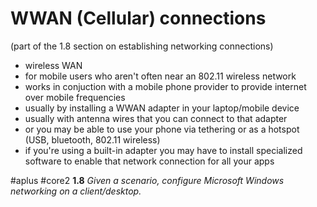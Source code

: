 # WWAN (Cellular) connections
(part of the 1.8 section on establishing networking connections)

- wireless WAN
- for mobile users who aren't often near an 802.11 wireless network
- works in conjuction with a mobile phone provider to provide internet over mobile frequencies
- usually by installing a WWAN adapter in your laptop/mobile device
- usually with antenna wires that you can connect to that adapter
- or you may be able to use your phone via tethering or as a hotspot (USB, bluetooth, 802.11 wireless)
- if you're using a built-in adapter you may have to install specialized software to enable that network connection for all your apps

#aplus #core2 **1.8** *Given a scenario, configure Microsoft Windows networking on a client/desktop.*
